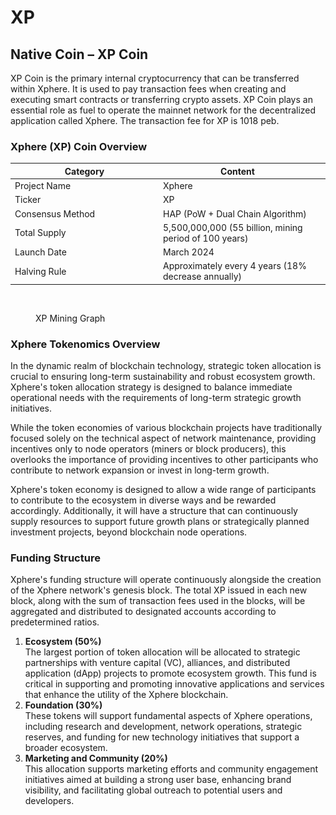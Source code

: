 # XP

## Native Coin – XP Coin

XP Coin is the primary internal cryptocurrency that can be transferred within Xphere. It is used to pay transaction fees when creating and executing smart contracts or transferring crypto assets. XP Coin plays an essential role as fuel to operate the mainnet network for the decentralized application called Xphere. The transaction fee for XP is 1018 peb.



### Xphere (XP) Coin Overview

<table data-full-width="true"><thead><tr><th width="223">Category</th><th>Content</th><th data-hidden></th></tr></thead><tbody><tr><td>Project Name</td><td>Xphere</td><td></td></tr><tr><td>Ticker</td><td>XP</td><td></td></tr><tr><td>Consensus Method</td><td>HAP (PoW + Dual Chain Algorithm)</td><td></td></tr><tr><td>Total Supply</td><td>5,500,000,000 (55 billion, mining period of 100 years)</td><td></td></tr><tr><td>Launch Date</td><td>March 2024</td><td></td></tr><tr><td>Halving Rule</td><td>Approximately every 4 years (18% decrease annually)</td><td></td></tr></tbody></table>



<figure><img src="../.gitbook/assets/XP Mining 그래프 1.png" alt=""><figcaption><p>XP Mining Graph</p></figcaption></figure>



### Xphere Tokenomics Overview

In the dynamic realm of blockchain technology, strategic token allocation is crucial to ensuring long-term sustainability and robust ecosystem growth. Xphere's token allocation strategy is designed to balance immediate operational needs with the requirements of long-term strategic growth initiatives.&#x20;

While the token economies of various blockchain projects have traditionally focused solely on the technical aspect of network maintenance, providing incentives only to node operators (miners or block producers), this overlooks the importance of providing incentives to other participants who contribute to network expansion or invest in long-term growth.&#x20;

Xphere's token economy is designed to allow a wide range of participants to contribute to the ecosystem in diverse ways and be rewarded accordingly. Additionally, it will have a structure that can continuously supply resources to support future growth plans or strategically planned investment projects, beyond blockchain node operations.



### Funding Structure

Xphere's funding structure will operate continuously alongside the creation of the Xphere network's genesis block. The total XP issued in each new block, along with the sum of transaction fees used in the blocks, will be aggregated and distributed to designated accounts according to predetermined ratios.&#x20;

1. **Ecosystem (50%)**\
   The largest portion of token allocation will be allocated to strategic partnerships with venture capital (VC), alliances, and distributed application (dApp) projects to promote ecosystem growth. This fund is critical in supporting and promoting innovative applications and services that enhance the utility of the Xphere blockchain.&#x20;
2. **Foundation (30%)**\
   These tokens will support fundamental aspects of Xphere operations, including research and development, network operations, strategic reserves, and funding for new technology initiatives that support a broader ecosystem.&#x20;
3. **Marketing and Community (20%)**\
   This allocation supports marketing efforts and community engagement initiatives aimed at building a strong user base, enhancing brand visibility, and facilitating global outreach to potential users and developers.









